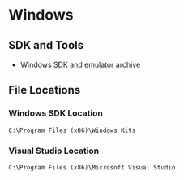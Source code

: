 # Windows

## SDK and Tools

- [Windows SDK and emulator archive](https://developer.microsoft.com/en-us/windows/downloads/sdk-archive/)

## File Locations

### Windows SDK Location

`C:\Program Files (x86)\Windows Kits`

### Visual Studio Location

`C:\Program Files (x86)\Microsoft Visual Studio`

